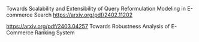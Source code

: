 Towards Scalability and Extensibility of Query Reformulation Modeling in E-commerce Search
https://arxiv.org/pdf/2402.11202

https://arxiv.org/pdf/2403.04257
Towards Robustness Analysis of E-Commerce Ranking System

